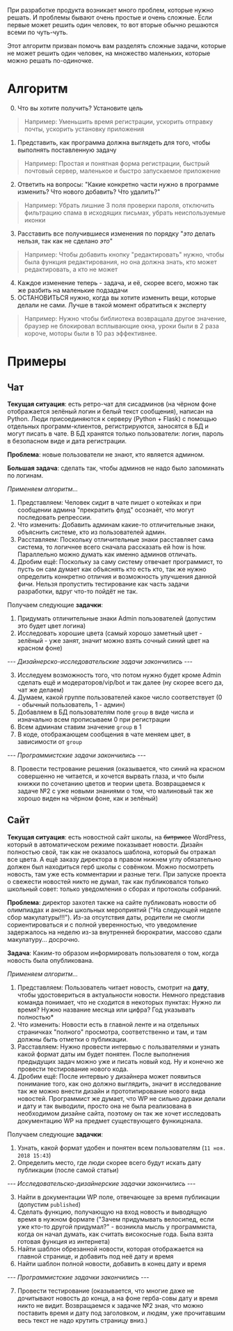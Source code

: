 При разработке продукта возникает много проблем, которые нужно решать. И проблемы бывают очень простые и очень сложные. Если первые может решить один человек, то вот вторые обычно решаются всеми по чуть-чуть.

Этот алгоритм призван помочь вам разделять сложные задачи, которые не может решить один человек, на множество маленьких, которые можно решать по-одиночке.

# Алгоритм
0. Что вы хотите получить? Установите цель
> Например: Уменьшить время регистрации, ускорить отправку почты, ускорить установку приложения
1. Представить, как программа должна выглядеть для того, чтобы выполнять поставленную задачу
> Например: Простая и понятная форма регистрации, быстрый почтовый сервер, маленькое и быстро запускаемое приложение
2. Ответить на вопросы: "Какие конкретно части нужно в программе изменить? Что нового добавить? Что удалить?"
> Например: Убрать лишние 3 поля проверки пароля, отключить фильтрацию спама в исходящих письмах, убрать неиспользуемые иконки
3. Расставить все получившиеся изменения по порядку "_это_ делать нельзя, так как не сделано _это_"
> Например: Чтобы добавить кнопку "редактировать" нужно, чтобы была функция редактирования, но она должна знать, кто может редактировать, а кто не может
4. Каждое изменение теперь - задача, и её, скорее всего, можно так же разбить на маленькие подзадачи
5. ОСТАНОВИТЬСЯ нужно, когда вы хотите изменить вещи, которые делали не сами. Лучше в такой момент обратиться к эксперту
> Например: Нужно чтобы библиотека возвращала другое значение, браузер не блокировал всплывающие окна, уроки были в 2 раза короче, моторы были в 10 раз эффективнее.



# Примеры
## Чат
**Текущая ситуация**: есть ретро-чат для сисадминов (на чёрном фоне отображается зелёный логин и белый текст сообщения), написан на Python. Люди присоединяются к серверу (Python + Flask) с помощью отдельных программ-клиентов, регистрируются, заносятся в БД и могут писать в чате. В БД хранятся только пользователи: логин, пароль в безопасном виде и дата регистрации.

**Проблема**: новые пользователи не знают, кто является админом.

**Большая задача**: сделать так, чтобы админов не надо было запоминать по логинам.

*Применяем алгоритм...*

1. Представляем: Человек сидит в чате пишет о котейках и при сообщении админа "прекратить флуд" осознаёт, что могут последовать репрессии.
2. Что изменить: Добавить админам какие-то отличительные знаки, объяснить системе, кто из пользователей админ.
3. Расставляем: Поскольку отличительные знаки расставляет сама система, то логичнее всего сначала рассказать ей how is how. Параллельно можно думать как именно админов отличать.
4. Дробим ещё: Поскольку за саму систему отвечает программист, то пусть он сам думает как объяснять кто есть кто, так же нужно определить конкретно отличия и возможность улучшения данной фичи. Нельзя пропустить тестирование как часть задачи разработки, вдруг что-то пойдёт не так.

Получаем следующие **задачки**:
1. Придумать отличительные знаки Admin пользователей (допустим это будет цвет логина)
2. Исследовать хорошие цвета (самый хорошо заметный цвет - зелёный - уже занят, значит можно взять сочный синий цвет на красном фоне)

_--- Дизайнерско-исследовательские задачи закончились ---_

3. Исследуем возможность того, что потом нужно будет кроме Admin сделать ещё и модераторов/vip/bot и так далее (ну скорее всего да, чат же делаем)
4. Думаем, какой группе пользователей какое число соответствует (0 - обычный пользователь, 1 - админ)
5. Добавляем в БД пользователям поле `group` в виде числа и изначально всем прописываем 0 при регистрации
6. Всем админам ставим значение `group` в 1
7. В коде, отображающем сообщения в чате меняем цвет, в зависимости от `group`

_--- Программистские задачи закончились ---_

8. Провести тестрование решения (оказывается, что синий на красном совершенно не читается, и хочется вырвать глаза, и что были книжки по сочетанию цветов и теории цвета. Возвращаемся к задаче №2 с уже новыми знаниями о том, что малиновый так же хорошо виден на чёрном фоне, как и зелёный)

## Сайт
**Текущая ситуация**: есть новостной сайт школы, на ~~битриксе~~ WordPress, который в автоматическом режиме показывает новости. Дизайн полностью свой, так как не оказалось шаблона, который бы отражал все цвета. А ещё заказу директора в правом нижнем углу обязательно должен был находиться герб школы с совёнком. Можно посмотреть новость, там уже есть комментарии и разные теги. При запуске проекта о свежести новостей никто не думал, так как публиковался только школьный совет: только уведомления о сборах и протоколы собраний.

**Проблема**: директор захотел также на сайте публиковать новости об олимпиадах и анонсы школьных мероприятий ("На следующей неделе сбор макулатуры!!!"). Из-за отсутствия даты, родители не смогли сориентироваться и с полной уверенностью, что уведомление задержалось на неделю из-за внутренней бюрократии, массово сдали макулатуру... досрочно.

**Задача**: Каким-то образом информировать пользователя о том, когда новость была опубликована.

*Применяем алгоритм...*

1. Представляем: Пользователь читает новость, смотрит на **дату**, чтобы удостовериться в актуальности новости. Немного представив команда понимает, что не сходится в некоторых пунктах: Нужно ли время? Нужно название месяца или цифра? Год указывать полностью*
2. Что изменить: Новости есть в главной ленте и на отдельных страничках "полного" просмотра, соответственно и там, и там должны быть отметки о публикации. 
3. Расставляем: Нужно провести интервью с пользвателями и узнать какой формат даты им будет понятен. После выполнения предыдущих задач можно уже и писать новый код. Ну и конечно же провести тестирование нового кода.
4. Дробим ещё: После интервью у дизайнера может появиться понимание того, как оно должно выглядить, значит в исследование так же можно внести дизайн и прототипирование нового вида новостей. Программист же думает, что WP не сильно дураки делали и дату и так выводили, просто она не была реализована в необходимом дизайне сайта, поэтому он так же хочет исследовать документацию WP на предмет существующего функицонала.

Получаем следующие **задачки**:
1. Узнать, какой формат удобен и понятен всем пользователям (`11 ноя. 2018 15:43`)
2. Определить место, где люди скорее всего будут искать дату публикации (после самой статьи)

_--- Исследовательско-дизайнерские задачки закончились ---_

3. Найти в документации WP поле, отвечающее за время публикации (допустим `published`)
4. Сделать функцию, получающую на вход новость и выводящую время в нужном формате ("Зачем придумывать велосипед, если уже кто-то другой придумал?" - возникла мысль у программиста, когда он начал думать, как считать високосные года. Была взята готовая функция из интернета)
5. Найти шаблон обрезанной новости, которая отображается на главной странице, и добавить под неё дату и время
6. Найти шаблон полной новости, добавить в конец дату и время

_--- Программистские задачки закончились ---_

7. Провести тестирование (оказывается, что многие даже не дочитывают новость до конца, а на фоне герба-совы дату и время никто не видит. Возвращаемся к задачке №2 зная, что можно поставить время и дату под заголовком, и людям, уже прочитавшим весь текст не надо крутить страницу вниз.)
